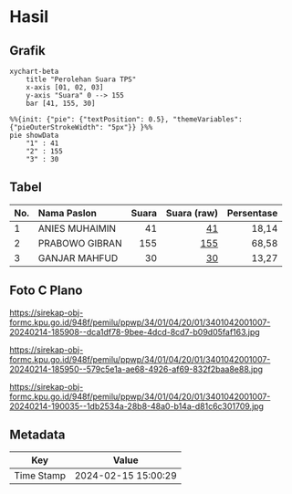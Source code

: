 # Hasil

## Grafik

```mermaid
xychart-beta
    title "Perolehan Suara TPS"
    x-axis [01, 02, 03]
    y-axis "Suara" 0 --> 155
    bar [41, 155, 30]
```

```mermaid
%%{init: {"pie": {"textPosition": 0.5}, "themeVariables": {"pieOuterStrokeWidth": "5px"}} }%%
pie showData
    "1" : 41
    "2" : 155
    "3" : 30
```

## Tabel

| No. | Nama Paslon    | Suara | Suara (raw) | Persentase |
|:--- |:-------------- | -----:| -----------:| ----------:|
| 1   | ANIES MUHAIMIN | 41    | [41][p-1]   | 18,14      |
| 2   | PRABOWO GIBRAN | 155   | [155][p-2]  | 68,58      |
| 3   | GANJAR MAHFUD  | 30    | [30][p-3]   | 13,27      |


[p-1]: https://github.com/gigit-pemilu/pemilu-2024-34-di-yogyakarta/blob/main/pilpres/hitung-suara/sub/34-di-yogyakarta/sub/01-kulon-progo/sub/04-galur/sub/2001-banaran/sub/007-tps/sub/paslon-1.txt
[p-2]: https://github.com/gigit-pemilu/pemilu-2024-34-di-yogyakarta/blob/main/pilpres/hitung-suara/sub/34-di-yogyakarta/sub/01-kulon-progo/sub/04-galur/sub/2001-banaran/sub/007-tps/sub/paslon-2.txt
[p-3]: https://github.com/gigit-pemilu/pemilu-2024-34-di-yogyakarta/blob/main/pilpres/hitung-suara/sub/34-di-yogyakarta/sub/01-kulon-progo/sub/04-galur/sub/2001-banaran/sub/007-tps/sub/paslon-3.txt

## Foto C Plano

https://sirekap-obj-formc.kpu.go.id/948f/pemilu/ppwp/34/01/04/20/01/3401042001007-20240214-185908--dca1df78-9bee-4dcd-8cd7-b09d05faf163.jpg

https://sirekap-obj-formc.kpu.go.id/948f/pemilu/ppwp/34/01/04/20/01/3401042001007-20240214-185950--579c5e1a-ae68-4926-af69-832f2baa8e88.jpg

https://sirekap-obj-formc.kpu.go.id/948f/pemilu/ppwp/34/01/04/20/01/3401042001007-20240214-190035--1db2534a-28b8-48a0-b14a-d81c6c301709.jpg


## Metadata

| Key        | Value               |
| ---------- | ------------------- |
| Time Stamp | 2024-02-15 15:00:29 |



